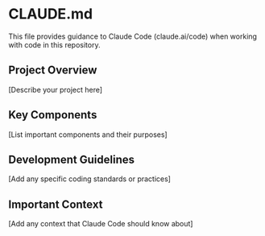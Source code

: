 # CLAUDE.md

This file provides guidance to Claude Code (claude.ai/code) when working with code in this repository.

## Project Overview

[Describe your project here]

## Key Components

[List important components and their purposes]

## Development Guidelines

[Add any specific coding standards or practices]

## Important Context

[Add any context that Claude Code should know about]
